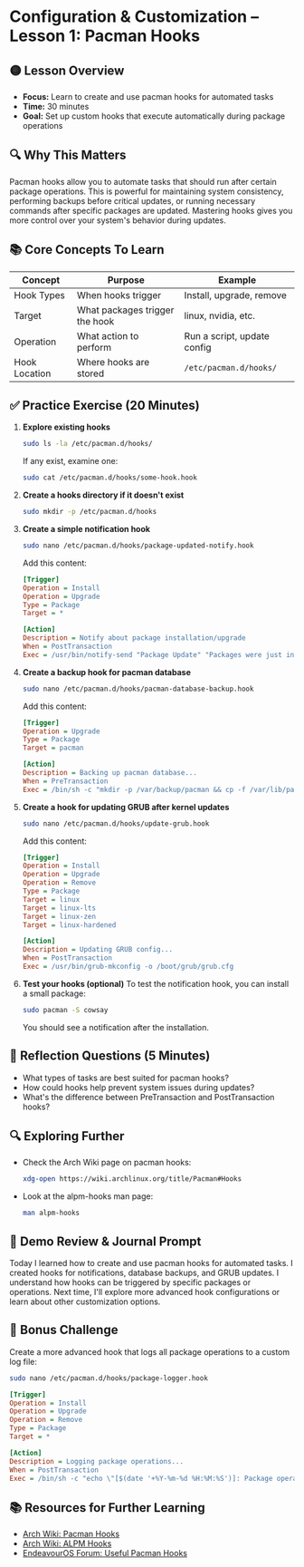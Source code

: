 # Configuration & Customization – Lesson 1: Pacman Hooks

## 🟡 Lesson Overview
- **Focus:** Learn to create and use pacman hooks for automated tasks
- **Time:** 30 minutes
- **Goal:** Set up custom hooks that execute automatically during package operations

## 🔍 Why This Matters
Pacman hooks allow you to automate tasks that should run after certain package operations. This is powerful for maintaining system consistency, performing backups before critical updates, or running necessary commands after specific packages are updated. Mastering hooks gives you more control over your system's behavior during updates.

## 📚 Core Concepts To Learn

| Concept | Purpose | Example |
|---------|---------|---------|
| Hook Types | When hooks trigger | Install, upgrade, remove |
| Target | What packages trigger the hook | linux, nvidia, etc. |
| Operation | What action to perform | Run a script, update config |
| Hook Location | Where hooks are stored | `/etc/pacman.d/hooks/` |

## ✅ Practice Exercise (20 Minutes)

1. **Explore existing hooks**
   ```bash
   sudo ls -la /etc/pacman.d/hooks/
   ```
   If any exist, examine one:
   ```bash
   sudo cat /etc/pacman.d/hooks/some-hook.hook
   ```

2. **Create a hooks directory if it doesn't exist**
   ```bash
   sudo mkdir -p /etc/pacman.d/hooks
   ```

3. **Create a simple notification hook**
   ```bash
   sudo nano /etc/pacman.d/hooks/package-updated-notify.hook
   ```
   
   Add this content:
   ```ini
   [Trigger]
   Operation = Install
   Operation = Upgrade
   Type = Package
   Target = *
   
   [Action]
   Description = Notify about package installation/upgrade
   When = PostTransaction
   Exec = /usr/bin/notify-send "Package Update" "Packages were just installed or updated on your system."
   ```

4. **Create a backup hook for pacman database**
   ```bash
   sudo nano /etc/pacman.d/hooks/pacman-database-backup.hook
   ```
   
   Add this content:
   ```ini
   [Trigger]
   Operation = Upgrade
   Type = Package
   Target = pacman
   
   [Action]
   Description = Backing up pacman database...
   When = PreTransaction
   Exec = /bin/sh -c "mkdir -p /var/backup/pacman && cp -f /var/lib/pacman/local/ALPM_DB_VERSION /var/backup/pacman/ && tar -czf /var/backup/pacman/pacman_database_$(date +%Y%m%d_%H%M%S).tar.gz /var/lib/pacman/local"
   ```

5. **Create a hook for updating GRUB after kernel updates**
   ```bash
   sudo nano /etc/pacman.d/hooks/update-grub.hook
   ```
   
   Add this content:
   ```ini
   [Trigger]
   Operation = Install
   Operation = Upgrade
   Operation = Remove
   Type = Package
   Target = linux
   Target = linux-lts
   Target = linux-zen
   Target = linux-hardened
   
   [Action]
   Description = Updating GRUB config...
   When = PostTransaction
   Exec = /usr/bin/grub-mkconfig -o /boot/grub/grub.cfg
   ```

6. **Test your hooks (optional)**
   To test the notification hook, you can install a small package:
   ```bash
   sudo pacman -S cowsay
   ```
   You should see a notification after the installation.

## 🧠 Reflection Questions (5 Minutes)
- What types of tasks are best suited for pacman hooks?
- How could hooks help prevent system issues during updates?
- What's the difference between PreTransaction and PostTransaction hooks?

## 🔍 Exploring Further
- Check the Arch Wiki page on pacman hooks:
  ```bash
  xdg-open https://wiki.archlinux.org/title/Pacman#Hooks
  ```
- Look at the alpm-hooks man page:
  ```bash
  man alpm-hooks
  ```

## 📝 Demo Review & Journal Prompt
Today I learned how to create and use pacman hooks for automated tasks.
I created hooks for notifications, database backups, and GRUB updates.
I understand how hooks can be triggered by specific packages or operations.
Next time, I'll explore more advanced hook configurations or learn about other customization options.

## 🌟 Bonus Challenge
Create a more advanced hook that logs all package operations to a custom log file:

```bash
sudo nano /etc/pacman.d/hooks/package-logger.hook
```

```ini
[Trigger]
Operation = Install
Operation = Upgrade
Operation = Remove
Type = Package
Target = *

[Action]
Description = Logging package operations...
When = PostTransaction
Exec = /bin/sh -c "echo \"[$(date '+%Y-%m-%d %H:%M:%S')]: Package operation completed by user $(whoami)\" >> /var/log/pacman-custom.log && pacman -Qe | wc -l | xargs -I{} echo \"Total explicitly installed packages: {}\" >> /var/log/pacman-custom.log"
```

## 📚 Resources for Further Learning
- [Arch Wiki: Pacman Hooks](https://wiki.archlinux.org/title/Pacman#Hooks)
- [Arch Wiki: ALPM Hooks](https://wiki.archlinux.org/title/ALPM_hooks)
- [EndeavourOS Forum: Useful Pacman Hooks](https://forum.endeavouros.com/)